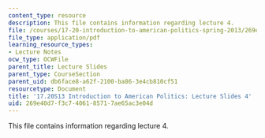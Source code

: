```yaml
---
content_type: resource
description: This file contains information regarding lecture 4.
file: /courses/17-20-introduction-to-american-politics-spring-2013/269e40d7f3c7406185717ae65ac3e04d_MIT17_20S13_Lecture4.pdf
file_type: application/pdf
learning_resource_types:
- Lecture Notes
ocw_type: OCWFile
parent_title: Lecture Slides
parent_type: CourseSection
parent_uid: db6face8-a62f-2100-ba86-3e4cb810cf51
resourcetype: Document
title: '17.20S13 Introduction to American Politics: Lecture Slides 4'
uid: 269e40d7-f3c7-4061-8571-7ae65ac3e04d
---
```

This file contains information regarding lecture 4.

